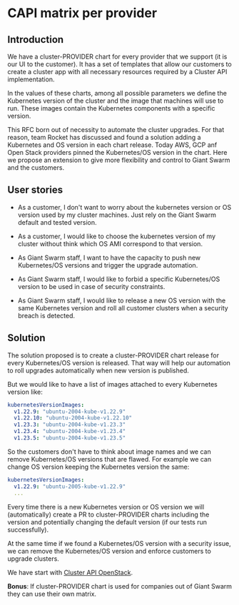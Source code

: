 # CAPI matrix per provider

## Introduction

We have a cluster-PROVIDER chart for every provider that we support (it is our UI to the customer). It has a set of templates that allow our customers to create a cluster app with all necessary resources required by a Cluster API implementation. 

In the values of these charts, among all possible parameters we define the Kubernetes version of the cluster and the image that machines will use to run. These images contain the Kubernetes components with a specific version. 

This RFC born out of necessity to automate the cluster upgrades. For that reason, team Rocket has discussed and found a solution adding a Kubernetes and OS version in each chart release. Today AWS, GCP anf Open Stack providers pinned the Kubernetes/OS version in the chart. Here we propose an extension to give more flexibility and control to Giant Swarm and the customers.

## User stories

- As a customer, I don't want to worry about the kubernetes version or OS version used by my cluster machines. Just rely on the Giant Swarm default and tested version.

- As a customer, I would like to choose the kubernetes version of my cluster without think which OS AMI correspond to that version.

- As Giant Swarm staff, I want to have the capacity to push new Kubernetes/OS versions and trigger the upgrade automation.

- As Giant Swarm staff, I would like to forbid a specific Kubernetes/OS version to be used in case of security constraints.

- As Giant Swarm staff, I would like to release a new OS version with the same Kubernetes version and roll all customer clusters when a security breach is detected.

## Solution

The solution proposed is to create a cluster-PROVIDER chart release for every Kubernetes/OS version is released. That way will help our automation to roll upgrades automatically when new version is published.

But we would like to have a list of images attached to every Kubernetes version like:

```yaml
kubernetesVersionImages:
  v1.22.9: "ubuntu-2004-kube-v1.22.9"
  v1.22.10: "ubuntu-2004-kube-v1.22.10"
  v1.23.3: "ubuntu-2004-kube-v1.23.3"
  v1.23.4: "ubuntu-2004-kube-v1.23.4"
  v1.23.5: "ubuntu-2004-kube-v1.23.5"
```

So the customers don't have to think about image names and we can remove Kubernetes/OS versions that are flawed. For example we can change OS version keeping the Kubernetes version the same:

```yaml
kubernetesVersionImages:
  v1.22.9: "ubuntu-2005-kube-v1.22.9"
  ...
```

Every time there is a new Kubernetes version or OS version we will (automatically) create a PR to cluster-PROVIDER charts including the version and potentially changing the default version (if our tests run successfully).

At the same time if we found a Kubernetes/OS version with a security issue, we can remove the Kubernetes/OS version and enforce customers to upgrade clusters.

We have start with [Cluster API OpenStack](https://github.com/giantswarm/cluster-openstack/pull/125).

__Bonus__: If cluster-PROVIDER chart is used for companies out of Giant Swarm they can use their own matrix.
